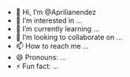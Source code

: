 - 👋 Hi, I’m @Aprilianendez
- 👀 I’m interested in ...
- 🌱 I’m currently learning ...
- 💞️ I’m looking to collaborate on ...
- 📫 How to reach me ...
- 😄 Pronouns: ...
- ⚡ Fun fact: ...

<!---
Aprilianendez/Aprilianendez is a ✨ special ✨ repository because its `README.md` (this file) appears on your GitHub profile.
You can click the Preview link to take a look at your changes.
--->
